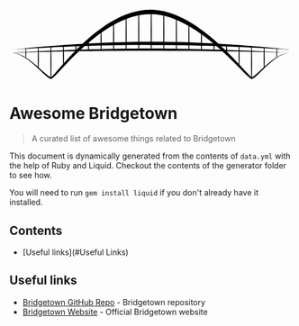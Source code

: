 <svg width="100%" height="100%" viewBox="0 0 2261 589" version="1.1" xmlns="http://www.w3.org/2000/svg" xmlns:xlink="http://www.w3.org/1999/xlink" xml:space="preserve" xmlns:serif="http://www.serif.com/" style="fill-rule:evenodd;clip-rule:evenodd;stroke-linejoin:round;stroke-miterlimit:2;"><g transform="matrix(1,0,0,1,-169.817,-343.833)"><g transform="matrix(1,0,0,1,0,2.05086)"><path d="M199.989,700.467C231.712,701.802 266.106,718.293 299.955,741.362C358.615,781.34 415.512,841.048 453.954,876.223C474.926,895.413 491.582,906.876 500.172,906.793C506.773,906.728 524.299,892.16 549.222,865.93C619.598,791.862 763.563,626.953 940.949,511.512C1050.61,440.149 1173.02,387.225 1299.78,389.661C1421.5,390.494 1543.52,446.408 1654.7,519.499C1830.26,634.91 1978.54,794.702 2050.43,866.793C2075.98,892.407 2093.64,906.67 2099.68,906.847C2108.72,907.112 2125.32,895.473 2145.98,875.864C2183.84,839.935 2239.57,778.858 2298.84,738.933C2332.29,716.398 2366.84,700.61 2400,700C2366.55,699.286 2331.06,713.811 2296.46,735.251C2235.43,773.068 2177.28,832.411 2137.97,867.111C2120.42,882.6 2107.74,893.636 2100.32,893.153C2099.01,893.067 2097.32,891.075 2094.41,888.622C2086.83,882.218 2075.89,870.854 2061.81,855.804C1991.54,780.665 1846.99,613.94 1671.94,493.83C1556.68,414.741 1428.08,356.648 1300.22,354.339C1166.91,353.581 1038.08,409.173 924.336,486.546C747.351,606.939 606.825,778.496 537.873,855.459C524.096,870.837 513.32,882.397 505.726,888.826C502.913,891.208 501.222,893.15 499.828,893.207C492.708,893.499 479.809,882.583 461.897,867.249C422.147,833.222 362.881,775.378 302.603,737.327C267.54,715.193 232.151,699.748 200.011,699.533C199.754,699.527 199.54,699.731 199.533,699.989C199.527,700.246 199.731,700.46 199.989,700.467Z"></path></g><g transform="matrix(1,0,0,1,0,-25.0032)"><path d="M200.036,700.354C200.036,700.354 423.691,681.946 749.837,671.44C835.238,668.689 927.645,666.441 1024.92,664.985C1113.16,663.665 1205.38,662.786 1299.98,663.443C1374.99,663.276 1448.62,664.16 1520.02,665.092C1637.33,666.625 1748.6,669.177 1850.12,672.41C2175.26,682.764 2400,700 2400,700C2400,700 2175.91,673.569 1850.94,654.28C1749.39,648.251 1638,642.92 1520.54,639.693C1448.99,637.727 1375.19,636.876 1300.02,636.529C1205.19,636.963 1112.77,638.44 1024.37,641.252C926.966,644.35 834.475,648.801 749.036,653.817C423.033,672.957 199.964,699.646 199.964,699.646C199.769,699.666 199.626,699.84 199.646,700.036C199.666,700.231 199.84,700.374 200.036,700.354Z"></path></g><g transform="matrix(1,0,0,1,0,0.00739747)"><path d="M200.012,700.24C200.012,700.24 423.691,691.596 749.989,687.105C835.361,685.931 927.748,685.012 1025,684.457C1113.21,683.954 1205.41,683.605 1299.99,684.087C1374.98,684.002 1448.59,684.48 1519.98,684.88C1637.26,685.535 1748.51,686.581 1849.99,687.95C2175.26,692.339 2400,700 2400,700C2400,700 2175.48,686.117 1850.27,675.684C1748.78,672.428 1637.49,669.506 1520.16,667.706C1448.73,666.61 1375.06,666.155 1300.01,665.892C1205.35,666.149 1113.08,666.9 1024.82,668.409C927.522,670.073 835.105,672.479 749.718,675.183C423.466,685.514 199.988,699.76 199.988,699.76C199.855,699.767 199.753,699.88 199.76,700.012C199.767,700.145 199.88,700.247 200.012,700.24Z"></path></g><path d="M797.16,600C797.16,600 796.783,608.231 796.466,619.344C796.297,625.252 796.086,631.967 796.056,638.688C796.032,643.978 796.125,649.269 796.243,654.163C796.556,667.178 797.079,677.375 797.079,677.375C797.079,678.987 798.388,680.296 800,680.296C801.612,680.296 802.921,678.987 802.921,677.375C802.921,677.375 803.444,667.178 803.757,654.163C803.875,649.269 803.968,643.978 803.944,638.688C803.914,631.967 803.703,625.252 803.534,619.344C803.217,608.231 802.84,600 802.84,600C802.84,598.433 801.567,597.16 800,597.16C798.433,597.16 797.16,598.433 797.16,600Z"></path><g transform="matrix(1,0,0,1,1000,0)"><path d="M797.16,603.9C797.16,603.9 796.783,611.976 796.466,622.88C796.297,628.677 796.086,635.266 796.056,641.861C796.032,647.052 796.125,652.243 796.243,657.045C796.556,669.817 797.079,679.822 797.079,679.822C797.079,681.434 798.388,682.743 800,682.743C801.612,682.743 802.921,681.434 802.921,679.822C802.921,679.822 803.444,669.817 803.757,657.045C803.875,652.243 803.968,647.052 803.944,641.861C803.914,635.266 803.703,628.677 803.534,622.88C803.217,611.976 802.84,603.9 802.84,603.9C802.84,602.333 801.567,601.06 800,601.06C798.433,601.06 797.16,602.333 797.16,603.9Z"></path></g><g transform="matrix(1,0,0,1,1100,37.9609)"><path d="M797.16,603.9C797.16,603.9 796.783,610.079 796.466,618.435C796.297,622.874 796.086,627.918 796.056,632.969C796.032,636.945 796.125,640.92 796.243,644.597C796.556,654.385 797.079,662.039 797.079,662.039C797.079,663.651 798.388,664.961 800,664.961C801.612,664.961 802.921,663.651 802.921,662.039C802.921,662.039 803.444,654.385 803.757,644.597C803.875,640.92 803.968,636.945 803.944,632.969C803.914,627.918 803.703,622.874 803.534,618.435C803.217,610.079 802.84,603.9 802.84,603.9C802.84,602.333 801.567,601.06 800,601.06C798.433,601.06 797.16,602.333 797.16,603.9Z"></path></g><g transform="matrix(1,0,0,1,-100,34.1382)"><path d="M797.16,603.9C797.16,603.9 796.783,610.079 796.466,618.435C796.297,622.874 796.086,627.918 796.056,632.969C796.032,636.945 796.125,640.92 796.243,644.597C796.556,654.385 797.079,662.039 797.079,662.039C797.079,663.651 798.388,664.961 800,664.961C801.612,664.961 802.921,663.651 802.921,662.039C802.921,662.039 803.444,654.385 803.757,644.597C803.875,640.92 803.968,636.945 803.944,632.969C803.914,627.918 803.703,622.874 803.534,618.435C803.217,610.079 802.84,603.9 802.84,603.9C802.84,602.333 801.567,601.06 800,601.06C798.433,601.06 797.16,602.333 797.16,603.9Z"></path></g><g transform="matrix(1,0,0,1,1200,42.0274)"><path d="M797.16,603.9C797.16,603.9 796.783,620.305 796.466,642.418C796.297,654.182 796.086,667.558 796.056,680.936C796.032,691.471 796.125,702.005 796.243,711.751C796.556,737.648 797.079,757.973 797.079,757.973C797.079,759.585 798.388,760.894 800,760.894C801.612,760.894 802.921,759.585 802.921,757.973C802.921,757.973 803.444,737.648 803.757,711.751C803.875,702.005 803.968,691.471 803.944,680.936C803.914,667.558 803.703,654.182 803.534,642.418C803.217,620.305 802.84,603.9 802.84,603.9C802.84,602.333 801.567,601.06 800,601.06C798.433,601.06 797.16,602.333 797.16,603.9Z"></path></g><g transform="matrix(1,0,0,1,-200,42.0274)"><path d="M797.16,603.9C797.16,603.9 796.783,620.305 796.466,642.418C796.297,654.182 796.086,667.558 796.056,680.936C796.032,691.471 796.125,702.005 796.243,711.751C796.556,737.648 797.079,757.973 797.079,757.973C797.079,759.585 798.388,760.894 800,760.894C801.612,760.894 802.921,759.585 802.921,757.973C802.921,757.973 803.444,737.648 803.757,711.751C803.875,702.005 803.968,691.471 803.944,680.936C803.914,667.558 803.703,654.182 803.534,642.418C803.217,620.305 802.84,603.9 802.84,603.9C802.84,602.333 801.567,601.06 800,601.06C798.433,601.06 797.16,602.333 797.16,603.9Z"></path></g><g transform="matrix(1,0,0,1,1300,49.8242)"><path d="M797.16,603.9C797.16,603.9 796.783,630.126 796.466,665.469C796.297,684.272 796.086,705.654 796.056,727.038C796.032,743.876 796.125,760.714 796.243,776.293C796.556,817.682 797.079,850.176 797.079,850.176C797.079,851.788 798.388,853.097 800,853.097C801.612,853.097 802.921,851.788 802.921,850.176C802.921,850.176 803.444,817.682 803.757,776.293C803.875,760.714 803.968,743.876 803.944,727.038C803.914,705.654 803.703,684.272 803.534,665.469C803.217,630.126 802.84,603.9 802.84,603.9C802.84,602.333 801.567,601.06 800,601.06C798.433,601.06 797.16,602.333 797.16,603.9Z"></path></g><g transform="matrix(1,0,0,1,-300,49.8242)"><path d="M797.16,603.9C797.16,603.9 796.783,630.126 796.466,665.469C796.297,684.272 796.086,705.654 796.056,727.038C796.032,743.876 796.125,760.714 796.243,776.293C796.556,817.682 797.079,850.176 797.079,850.176C797.079,851.788 798.388,853.097 800,853.097C801.612,853.097 802.921,851.788 802.921,850.176C802.921,850.176 803.444,817.682 803.757,776.293C803.875,760.714 803.968,743.876 803.944,727.038C803.914,705.654 803.703,684.272 803.534,665.469C803.217,630.126 802.84,603.9 802.84,603.9C802.84,602.333 801.567,601.06 800,601.06C798.433,601.06 797.16,602.333 797.16,603.9Z"></path></g><g transform="matrix(1,0,0,0.96929,1500,87.5419)"><path d="M797.603,599.393C797.603,599.393 797.39,606.737 797.219,616.64C797.128,621.907 797.015,627.896 797.006,633.887C796.999,638.604 797.066,643.321 797.135,647.685C797.316,659.282 797.588,668.381 797.588,668.381L797.588,670.87L802.412,670.87L802.412,668.381C802.412,668.381 802.684,659.282 802.865,647.685C802.934,643.321 803.001,638.604 802.994,633.887C802.985,627.896 802.872,621.907 802.781,616.64C802.61,606.737 802.397,599.393 802.397,599.393L802.397,596.92L797.603,596.92L797.603,599.393Z"></path></g><g transform="matrix(1,0,0,1.00163,-500,69.6094)"><path d="M797.603,599.393C797.603,599.393 797.39,606.737 797.219,616.64C797.128,621.907 797.015,627.896 797.006,633.887C796.999,638.604 797.066,643.321 797.135,647.685C797.316,659.282 797.588,668.381 797.588,668.381L797.588,670.79L802.412,670.79L802.412,668.381C802.412,668.381 802.684,659.282 802.865,647.685C802.934,643.321 803.001,638.604 802.994,633.887C802.985,627.896 802.872,621.907 802.781,616.64C802.61,606.737 802.397,599.393 802.397,599.393L802.397,597L797.603,597L797.603,599.393Z"></path></g><g transform="matrix(1,0,0,1,1400,49.8242)"><path d="M797.16,611.962C797.16,611.962 796.783,628.56 796.466,650.934C796.297,662.836 796.086,676.369 796.056,689.905C796.032,700.563 796.125,711.221 796.243,721.082C796.556,747.284 797.079,767.848 797.079,767.848C797.079,769.46 798.388,770.769 800,770.769C801.612,770.769 802.921,769.46 802.921,767.848C802.921,767.848 803.444,747.284 803.757,721.082C803.875,711.221 803.968,700.563 803.944,689.905C803.914,676.369 803.703,662.836 803.534,650.934C803.217,628.56 802.84,611.962 802.84,611.962C802.84,610.395 801.567,609.123 800,609.123C798.433,609.123 797.16,610.395 797.16,611.962Z"></path></g><g transform="matrix(1,0,0,1,-400,50.2357)"><path d="M797.16,611.962C797.16,611.962 796.783,628.56 796.466,650.934C796.297,662.836 796.086,676.369 796.056,689.905C796.032,700.563 796.125,711.221 796.243,721.082C796.556,747.284 797.079,767.848 797.079,767.848C797.079,769.46 798.388,770.769 800,770.769C801.612,770.769 802.921,769.46 802.921,767.848C802.921,767.848 803.444,747.284 803.757,721.082C803.875,711.221 803.968,700.563 803.944,689.905C803.914,676.369 803.703,662.836 803.534,650.934C803.217,628.56 802.84,611.962 802.84,611.962C802.84,610.395 801.567,609.123 800,609.123C798.433,609.123 797.16,610.395 797.16,611.962Z"></path></g><g transform="matrix(1,0,0,1,100,-2.70032)"><path d="M797.16,525.531C797.16,525.531 796.783,541.698 796.466,563.492C796.297,575.086 796.086,588.268 796.056,601.453C796.032,611.835 796.125,622.217 796.243,631.822C796.556,657.345 797.079,677.375 797.079,677.375C797.079,678.987 798.388,680.296 800,680.296C801.612,680.296 802.921,678.987 802.921,677.375C802.921,677.375 803.444,657.345 803.757,631.822C803.875,622.217 803.968,611.835 803.944,601.453C803.914,588.268 803.703,575.086 803.534,563.492C803.217,541.698 802.84,525.531 802.84,525.531C802.84,523.964 801.567,522.691 800,522.691C798.433,522.691 797.16,523.964 797.16,525.531Z"></path></g><g transform="matrix(1,0,0,1,900,2.44672)"><path d="M797.16,525.531C797.16,525.531 796.783,541.698 796.466,563.492C796.297,575.086 796.086,588.268 796.056,601.453C796.032,611.835 796.125,622.217 796.243,631.822C796.556,657.345 797.079,677.375 797.079,677.375C797.079,678.987 798.388,680.296 800,680.296C801.612,680.296 802.921,678.987 802.921,677.375C802.921,677.375 803.444,657.345 803.757,631.822C803.875,622.217 803.968,611.835 803.944,601.453C803.914,588.268 803.703,575.086 803.534,563.492C803.217,541.698 802.84,525.531 802.84,525.531C802.84,523.964 801.567,522.691 800,522.691C798.433,522.691 797.16,523.964 797.16,525.531Z"></path></g><g transform="matrix(1,0,0,1,200,-61.9816)"><path d="M797.16,525.531C797.16,525.531 796.783,548.014 796.466,578.312C796.297,594.432 796.086,612.762 796.056,631.094C796.032,645.529 796.125,659.964 796.243,673.319C796.556,708.802 797.079,736.656 797.079,736.656C797.079,738.269 798.388,739.578 800,739.578C801.612,739.578 802.921,738.269 802.921,736.656C802.921,736.656 803.444,708.802 803.757,673.319C803.875,659.964 803.968,645.529 803.944,631.094C803.914,612.762 803.703,594.432 803.534,578.312C803.217,548.014 802.84,525.531 802.84,525.531C802.84,523.964 801.567,522.691 800,522.691C798.433,522.691 797.16,523.964 797.16,525.531Z"></path></g><g transform="matrix(1,0,0,1,800,-61.9816)"><path d="M797.16,525.531C797.16,525.531 796.783,548.014 796.466,578.312C796.297,594.432 796.086,612.762 796.056,631.094C796.032,645.529 796.125,659.964 796.243,673.319C796.556,708.802 797.079,736.656 797.079,736.656C797.079,738.269 798.388,739.578 800,739.578C801.612,739.578 802.921,738.269 802.921,736.656C802.921,736.656 803.444,708.802 803.757,673.319C803.875,659.964 803.968,645.529 803.944,631.094C803.914,612.762 803.703,594.432 803.534,578.312C803.217,548.014 802.84,525.531 802.84,525.531C802.84,523.964 801.567,522.691 800,522.691C798.433,522.691 797.16,523.964 797.16,525.531Z"></path></g><g transform="matrix(1,0,0,1,300,-108.263)"><path d="M797.16,525.531C797.16,525.531 796.783,552.943 796.466,589.883C796.297,609.536 796.086,631.884 796.056,654.234C796.032,671.834 796.125,689.433 796.243,705.715C796.556,748.975 797.079,782.938 797.079,782.938C797.079,784.55 798.388,785.859 800,785.859C801.612,785.859 802.921,784.55 802.921,782.937C802.921,782.937 803.444,748.975 803.757,705.715C803.875,689.433 803.968,671.834 803.944,654.234C803.914,631.884 803.703,609.536 803.534,589.883C803.217,552.943 802.84,525.531 802.84,525.531C802.84,523.964 801.567,522.691 800,522.691C798.433,522.691 797.16,523.964 797.16,525.531Z"></path></g><g transform="matrix(1,0,0,1,700,-108.263)"><path d="M797.16,525.531C797.16,525.531 796.783,552.943 796.466,589.883C796.297,609.536 796.086,631.884 796.056,654.234C796.032,671.834 796.125,689.433 796.243,705.715C796.556,748.975 797.079,782.938 797.079,782.938C797.079,784.55 798.388,785.859 800,785.859C801.612,785.859 802.921,784.55 802.921,782.938C802.921,782.938 803.444,748.975 803.757,705.715C803.875,689.433 803.968,671.834 803.944,654.234C803.914,631.884 803.703,609.536 803.534,589.883C803.217,552.943 802.84,525.531 802.84,525.531C802.84,523.964 801.567,522.691 800,522.691C798.433,522.691 797.16,523.964 797.16,525.531Z"></path></g><g transform="matrix(1,0,0,1,400,-144.25)"><path d="M797.16,525.531C797.16,525.531 796.783,556.777 796.466,598.88C796.297,621.281 796.086,646.754 796.056,672.228C796.032,692.288 796.125,712.347 796.243,730.906C796.556,780.213 797.079,818.925 797.079,818.925C797.079,820.537 798.388,821.846 800,821.846C801.612,821.846 802.921,820.537 802.921,818.925C802.921,818.925 803.444,780.213 803.757,730.906C803.875,712.347 803.968,692.288 803.944,672.228C803.914,646.754 803.703,621.281 803.534,598.88C803.217,556.777 802.84,525.531 802.84,525.531C802.84,523.964 801.567,522.691 800,522.691C798.433,522.691 797.16,523.964 797.16,525.531Z"></path></g><g transform="matrix(1,0,0,1,600,-144.25)"><path d="M797.16,525.531C797.16,525.531 796.783,556.777 796.466,598.88C796.297,621.281 796.086,646.754 796.056,672.228C796.032,692.288 796.125,712.347 796.243,730.906C796.556,780.213 797.079,818.925 797.079,818.925C797.079,820.537 798.388,821.846 800,821.846C801.612,821.846 802.921,820.537 802.921,818.925C802.921,818.925 803.444,780.213 803.757,730.906C803.875,712.347 803.968,692.288 803.944,672.228C803.914,646.754 803.703,621.281 803.534,598.88C803.217,556.777 802.84,525.531 802.84,525.531C802.84,523.964 801.567,522.691 800,522.691C798.433,522.691 797.16,523.964 797.16,525.531Z"></path></g><g transform="matrix(1,0,0,1,500,-149.397)"><path d="M797.16,525.531C797.16,525.531 796.783,557.325 796.466,600.166C796.297,622.96 796.086,648.88 796.056,674.801C796.032,695.213 796.125,715.625 796.243,734.509C796.556,784.681 797.079,824.072 797.079,824.072C797.079,825.684 798.388,826.993 800,826.993C801.612,826.993 802.921,825.684 802.921,824.072C802.921,824.072 803.444,784.681 803.757,734.509C803.875,715.625 803.968,695.213 803.944,674.801C803.914,648.88 803.703,622.96 803.534,600.166C803.217,557.325 802.84,525.531 802.84,525.531C802.84,523.964 801.567,522.691 800,522.691C798.433,522.691 797.16,523.964 797.16,525.531Z"></path></g></g></svg>

# Awesome Bridgetown

> A curated list of awesome things related to Bridgetown

This document is dynamically generated from the contents of `data.yml` with the help of Ruby and Liquid.
Checkout the contents of the generator folder to see how.

You will need to run `gem install liquid` if you don't already have it installed.

## Contents

- [Useful links](#Useful Links)

## Useful links

- [Bridgetown GitHub Repo](https://github.com/bridgetownrb/bridgetown) - Bridgetown repository
- [Bridgetown Website](https://www.bridgetownrb.com) - Official Bridgetown website

